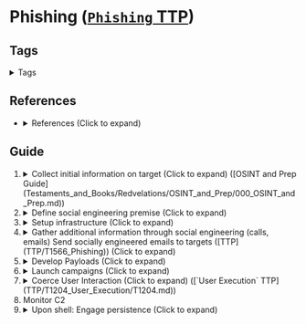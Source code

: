 <!---------------------------------------------------------------------------------
Copyright: (c) BLS OPS LLC.
This program is free software: you can redistribute it and/or modify
it under the terms of the GNU General Public License as published by
the Free Software Foundation, version 3.
This program is distributed in the hope that it will be useful,
but WITHOUT ANY WARRANTY; without even the implied warranty of
MERCHANTABILITY or FITNESS FOR A PARTICULAR PURPOSE. See the
GNU General Public License for more details.
You should have received a copy of the GNU General Public License
along with this program. If not, see <https://www.gnu.org/licenses/>.
--------------------------------------------------------------------------------->
# Phishing ([`Phishing` TTP](TTP/T1566_Phishing/T1566.md))
## Tags

<details><summary>Tags</summary><p>

		#@PHISHING

</p></details>

## References

* <details><summary>References (Click to expand)</summary><p>
	*  enigma0x3: Phishing for Credentials: If you want it, just ask! -<br />[https://enigma0x3.net/2015/01/21/phishing-for-credentials-if-you-want-it-just-ask/](https://enigma0x3.net/2015/01/21/phishing-for-credentials-if-you-want-it-just-ask/)
	* StackOverflow: Encode / Decode .EXE into Base64 -<br />[https://stackoverflow.com/questions/42592518/encode-decode-exe-into-base64/42592976](https://stackoverflow.com/questions/42592518/encode-decode-exe-into-base64/42592976)
	* Mike F Robins Blog: Simple Obfuscation with PowerShell using Base64 Encoding -<br />[https://mikefrobbins.com/2017/06/15/simple-obfuscation-with-powershell-using-base64-encoding/](https://mikefrobbins.com/2017/06/15/simple-obfuscation-with-powershell-using-base64-encoding/)
	* FortyNorthSecurity Github: Offensive Maldocs Presentation -<br />[https://github.com/FortyNorthSecurity/Presentations/blob/master/Offensive%20Maldocs%20in%202020.pdf](https://github.com/FortyNorthSecurity/Presentations/blob/master/Offensive%20Maldocs%20in%202020.pdf)
	*  -<br />[https://www.youtube.com/watch?v=RW5U9yxilf4](https://www.youtube.com/watch?v=RW5U9yxilf4)

## Guide 

1. <details><summary>Collect initial information on target (Click to expand) ([OSINT and Prep Guide](Testaments_and_Books/Redvelations/OSINT_and_Prep/000_OSINT_and_Prep.md))</summary><p>
	* Industry
	* Relationships
		* Customer types
		* Vendor types
	* Active Times
		* Check for holidays
	* Employee Names ([`Gather Victim Identity Information - Employee Names` TTP](TTP/T1589_Gather_Victim_Identity_Information/003_Employee_Names/))
		* LinkedIn
			* [https://github.com/joeyism/linkedin_scraper](https://github.com/joeyism/linkedin_scraper)
		* hunter.io
		* **credshed**
	* Email Addresses ([`Gather Victim Identity Information - Email Addresses` TTP](TTP/T1589_Gather_Victim_Identity_Information/002_Email_Addresses/))
1. <details><summary>Define social engineering premise (Click to expand)</summary><p>
	* Popular
		* Pursue details in Contact Us page as a potential B2B customer
		* Student pursuing internship with the target
1. <details><summary>Setup infrastructure (Click to expand)</summary><p>
	* Domain ([Domains Guide](Testaments_and_Books/Redvelations/OSINT_and_Prep/001-1_Phishing_Domains.md))
		* Domain Registrar
			* GoDaddy -<br />[https://www.godaddy.com/](https://www.godaddy.com/)
		* Reputation checking
			* brightcloud
	* Email ([Email Infrastructure Guide](Testaments_and_Books/Redvelations/OSINT_and_Prep/001-2_Phishing_Email_Infrastructure.md))
		* Tools
			* Mailinabox
	* Credential Capture ([Credential Infrastructure Guide](Testaments_and_Books/Redvelations/OSINT_and_Prep/001-3_Phishing_Credential_Infrastructure.md))
1. <details><summary>Gather additional information through social engineering (calls, emails) Send socially engineered emails to targets ([TTP](TTP/T1566_Phishing)) (Click to expand)</summary><p>
	* Information Gathering
1. <details><summary>Develop Payloads (Click to expand)</summary><p>
	* Payload Phishing
		* Develop malicious files ([TTP](TTP/T1566_Phishing/001_Spearphishing_Attachment/T1566.001.md)), ([`User Execution - Malicious File` TTP](TTP/T1204_User_Execution/002_Malicious_File/T1204.002.md))
			1. Develop Reverse Shell Payload
				* Windows
					* [Windows Reverse Shell Guide](Testaments_and_Books/Redvelations/Windows/004-1_Windows_Reverse_Shells.md)
						* See **Example Reverse Shells:** Phishing
					* [Windows Malware Guide](Testaments_and_Books/Redvelations/Windows/005-0_Malware.md)
						* Focus on the VBA Execution/Obfuscation
							* [VBA/VBS Execution Guide](Testaments_and_Books/Redvelations/Windows/002-3_VBA-VBS_Execution.md)
							* [VBA/VBS Obfuscation Guide](Testaments_and_Books/Redvelations/Windows/003-1_VBA-VBS_Obfuscation.md)
						* Consider persistence options
							* [Windows Persistence Guide](Testaments_and_Books/Redvelations/Windows/004-0_Windows_Persistence.md)
							* Outlook Rules ([TTP](TTP/T1137_Office_Application_Startup/005_Outlook_Rules/T1137.005.md))
				* Mac
				* Linux
			1. Obfuscate the files ([`Obfuscated Files or Information` TTP](TTP/T1027_Obfuscated_Files_or_Information/T1027.md))
				* Template Injection ([`Template Injection` TTP](TTP/T1221_Template_Injection/T1221.md))
				* Exploit the system to bypass security features ([`Exploitation for Defense Evasion` TTP](TTP/T1211_Exploitation_for_Defense_Evasion/T1211.md))
				* Process Injection ([`Process Injection` TTP](TTP/T1055_Process_Injection/T1055.md)) (and sub TTPs)
				* Trusted Developer Tools, MSBuild ([TTP](TTP/T1127_Trusted_Developer_Utilities_Proxy_Execution/001_MSBuild/T1127.001.md))
				* Execute through signed binaries (LOLBINs) ([`Signed Binary Proxy Execution` TTP](TTP/T1218_Signed_Binary_Proxy_Execution/T1218.md))
				* Install Root Certificate ([`Subvert Trust Controls - Install Root Certificate` TTP](TTP/T1553_Subvert_Trust_Controls/004_Install_Root_Certificate/T1553.004.md))
	* Credential Phishing
		* Develop phishing link ([TTP](TTP/T1566_Phishing/002_Spearphishing_Link/T1566.002.md)), ([`User Execution - Malicious Link` TTP](TTP/T1204_User_Execution/001_Malicious_Link/T1204.001.md))
			* Capture credentials through proxy (MitM Attack) ([TTP](TTP/T1557_Adversary-in-the-Middle/T1557.md))
			* Capture cookie through proxy (Steal Web Session Cookie) ([TTP](TTP/T1539_Steal_Web_Session_Cookie/T1539.md))
			* Capture user input ([TTP](TTP/T1056_Input_Capture/T1056.md))
1. <details><summary>Launch campaigns (Click to expand)</summary><p>
	* Phish for further information as campaigns develop ([`Phishing for Information` TTP](TTP/T1598_Phishing_for_Information/T1598.md))
		* Targeted Spearphishing
			* Attachment-based ([`Phishing for Information - Spearphishing Attachment` TTP](TTP/T1598_Phishing_for_Information/002_Spearphishing_Attachment/T1598.002.md))
			* Link-based ([`Phishing for Information - Spearphishing Link` TTP](TTP/T1598_Phishing_for_Information/003_Spearphishing_Link/T1598.003.md))
			* Service-based ([`Phishing for Information - Spearphishing Service` TTP](TTP/T1598_Phishing_for_Information/001_Spearphishing_Service/T1598.001.md))
	* Targeted campaigns with spearphishing
		* Attachment-based ([`Phishing - Spearphishing Attachment` TTP](TTP/T1566_Phishing/001_Spearphishing_Attachment/T1566.001.md))002_Spearphishing_Attachment/T1598.002.md))
		* Link-based ([`Phishing - Spearphishing Link` TTP](TTP/T1566_Phishing/002_Spearphishing_Link/T1566.002.md))
		* Using a service ([`Phishing for Information - Spearphishing Service` TTP](TTP/T1598_Phishing_for_Information/001_Spearphishing_Service/T1598.001.md))
		* Via a service ([`Phishing - Spearphishing via Service` TTP](TTP/T1566_Phishing/003_Spearphishing_via_Service/T1566.003.md))
	* Campaign Tracking
		* king phisher (Needs Research) -<br />[https://github.com/rsmusllp/king-phisher](https://github.com/rsmusllp/king-phisher)
		Define campaigns
		* Send malicious files to common group emails
			* Sometimes auto-uploads to ticket systems
			* Examples
				* `allcompany@domain.com`
					* Default O365 email address
					* Sends to all users in company if enabled
				* `ap@domain.com`
				* `accounts_payable@domain.com`
				* `helpdesk@domain.com`
				* `support@domain.com`
				* `help@domain.com`
1. <details><summary>Coerce User Interaction (Click to expand) ([`User Execution` TTP](TTP/T1204_User_Execution/T1204.md))</summary><p>
	* Active
		* Social Engineering
			* Phone Calls
			* Emails
	* Passive
		* Let existing premise unfold.
1. Monitor C2
1. <details><summary>Upon shell: Engage persistence (Click to expand)</summary><p>
	* [Windows Persistence Guide](Testaments_and_Books/Redvelations/Windows/004-0_Windows_Persistence.md)
		* schtasks
	* Outlook Rules ([TTP](TTP/T1137_Office_Application_Startup/005_Outlook_Rules/T1137.005.md))